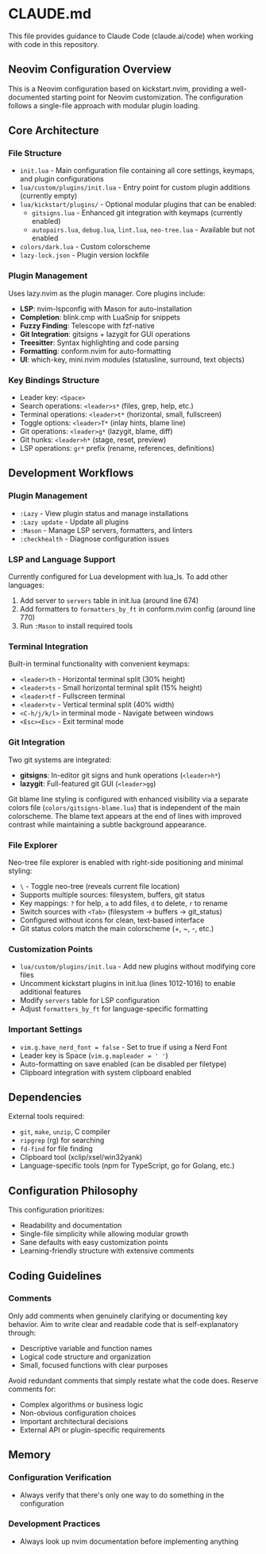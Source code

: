 # CLAUDE.md

This file provides guidance to Claude Code (claude.ai/code) when working with code in this repository.

## Neovim Configuration Overview

This is a Neovim configuration based on kickstart.nvim, providing a well-documented starting point for Neovim customization. The configuration follows a single-file approach with modular plugin loading.

## Core Architecture

### File Structure

- `init.lua` - Main configuration file containing all core settings, keymaps, and plugin configurations
- `lua/custom/plugins/init.lua` - Entry point for custom plugin additions (currently empty)
- `lua/kickstart/plugins/` - Optional modular plugins that can be enabled:
  - `gitsigns.lua` - Enhanced git integration with keymaps (currently enabled)
  - `autopairs.lua`, `debug.lua`, `lint.lua`, `neo-tree.lua` - Available but not enabled
- `colors/dark.lua` - Custom colorscheme
- `lazy-lock.json` - Plugin version lockfile

### Plugin Management

Uses lazy.nvim as the plugin manager. Core plugins include:

- **LSP**: nvim-lspconfig with Mason for auto-installation
- **Completion**: blink.cmp with LuaSnip for snippets
- **Fuzzy Finding**: Telescope with fzf-native
- **Git Integration**: gitsigns + lazygit for GUI operations
- **Treesitter**: Syntax highlighting and code parsing
- **Formatting**: conform.nvim for auto-formatting
- **UI**: which-key, mini.nvim modules (statusline, surround, text objects)

### Key Bindings Structure

- Leader key: `<Space>`
- Search operations: `<leader>s*` (files, grep, help, etc.)
- Terminal operations: `<leader>t*` (horizontal, small, fullscreen)
- Toggle options: `<leader>T*` (inlay hints, blame line)
- Git operations: `<leader>g*` (lazygit, blame, diff)
- Git hunks: `<leader>h*` (stage, reset, preview)
- LSP operations: `gr*` prefix (rename, references, definitions)

## Development Workflows

### Plugin Management

- `:Lazy` - View plugin status and manage installations
- `:Lazy update` - Update all plugins
- `:Mason` - Manage LSP servers, formatters, and linters
- `:checkhealth` - Diagnose configuration issues

### LSP and Language Support

Currently configured for Lua development with lua_ls. To add other languages:

1. Add server to `servers` table in init.lua (around line 674)
2. Add formatters to `formatters_by_ft` in conform.nvim config (around line 770)
3. Run `:Mason` to install required tools

### Terminal Integration

Built-in terminal functionality with convenient keymaps:

- `<leader>th` - Horizontal terminal split (30% height)
- `<leader>ts` - Small horizontal terminal split (15% height)
- `<leader>tf` - Fullscreen terminal
- `<leader>tv` - Vertical terminal split (40% width)
- `<C-h/j/k/l>` in terminal mode - Navigate between windows
- `<Esc><Esc>` - Exit terminal mode

### Git Integration

Two git systems are integrated:

- **gitsigns**: In-editor git signs and hunk operations (`<leader>h*`)
- **lazygit**: Full-featured git GUI (`<leader>gg`)

Git blame line styling is configured with enhanced visibility via a separate colors file (`colors/gitsigns-blame.lua`) that is independent of the main colorscheme. The blame text appears at the end of lines with improved contrast while maintaining a subtle background appearance.

### File Explorer

Neo-tree file explorer is enabled with right-side positioning and minimal styling:

- `\` - Toggle neo-tree (reveals current file location)
- Supports multiple sources: filesystem, buffers, git status
- Key mappings: `?` for help, `a` to add files, `d` to delete, `r` to rename
- Switch sources with `<Tab>` (filesystem → buffers → git_status)
- Configured without icons for clean, text-based interface
- Git status colors match the main colorscheme (+, ~, -, etc.)

### Customization Points

- `lua/custom/plugins/init.lua` - Add new plugins without modifying core files
- Uncomment kickstart plugins in init.lua (lines 1012-1016) to enable additional features
- Modify `servers` table for LSP configuration
- Adjust `formatters_by_ft` for language-specific formatting

### Important Settings

- `vim.g.have_nerd_font = false` - Set to true if using a Nerd Font
- Leader key is Space (`vim.g.mapleader = ' '`)
- Auto-formatting on save enabled (can be disabled per filetype)
- Clipboard integration with system clipboard enabled

## Dependencies

External tools required:

- `git`, `make`, `unzip`, C compiler
- `ripgrep` (rg) for searching
- `fd-find` for file finding
- Clipboard tool (xclip/xsel/win32yank)
- Language-specific tools (npm for TypeScript, go for Golang, etc.)

## Configuration Philosophy

This configuration prioritizes:

- Readability and documentation
- Single-file simplicity while allowing modular growth
- Sane defaults with easy customization points
- Learning-friendly structure with extensive comments

## Coding Guidelines

### Comments

Only add comments when genuinely clarifying or documenting key behavior. Aim to write clear and readable code that is self-explanatory through:

- Descriptive variable and function names
- Logical code structure and organization
- Small, focused functions with clear purposes

Avoid redundant comments that simply restate what the code does. Reserve comments for:

- Complex algorithms or business logic
- Non-obvious configuration choices
- Important architectural decisions
- External API or plugin-specific requirements

## Memory

### Configuration Verification

- Always verify that there's only one way to do something in the configuration

### Development Practices

- Always look up nvim documentation before implementing anything

